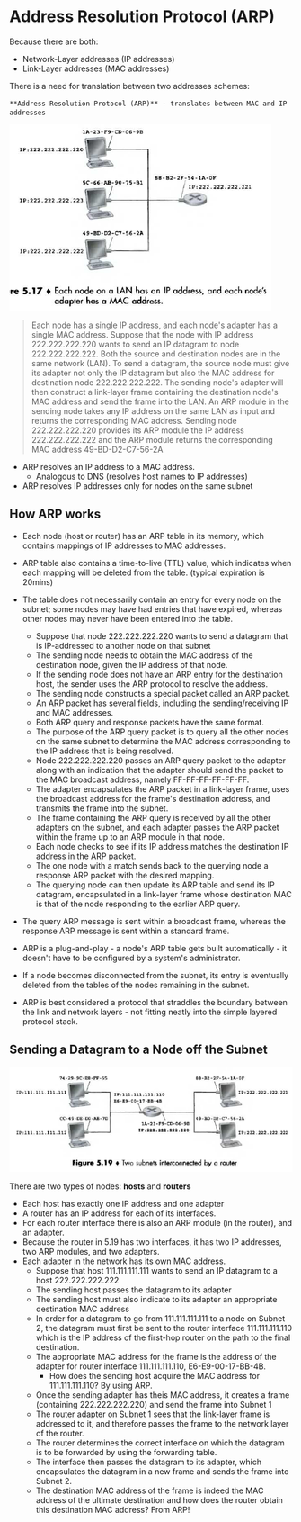 # Address Resolution Protocol \(ARP\)

Because there are both:

* Network-Layer addresses \(IP addresses\)
* Link-Layer addresses \(MAC addresses\)    

There is a need for translation between two addresses schemes:

```
**Address Resolution Protocol (ARP)** - translates between MAC and IP addresses
```

![](/assets/arp-1.png)

> Each node has a single IP address, and each node's adapter has a single MAC address. Suppose that the node with IP address 222.222.222.220 wants to send an IP datagram to node 222.222.222.222. Both the source and destination nodes are in the same network \(LAN\). To send a datagram, the source node must give its adapter not only the IP datagram but also the MAC address for destination node 222.222.222.222. The sending node's adapter will then construct a link-layer frame containing the destination node's MAC address and send the frame into the LAN. An ARP module in the sending node takes any IP address on the same LAN as input and returns the corresponding MAC address. Sending node 222.222.222.220 provides its ARP module the IP address 222.222.222.222 and the ARP module returns the corresponding MAC address 49-BD-D2-C7-56-2A

* ARP resolves an IP address to a MAC address.
  * Analogous to DNS \(resolves host names to IP addresses\)
* ARP resolves IP addresses only for nodes on the same subnet

## How ARP works

* Each node \(host or router\) has an ARP table in its memory, which contains mappings of IP addresses to MAC addresses.
* ARP table also contains a time-to-live \(TTL\) value, which indicates when each mapping will be deleted from the table. \(typical expiration is 20mins\)
* The table does not necessarily contain an entry for every node on the subnet; some nodes may have had entries that have expired, whereas other nodes may never have been entered into the table.

  * Suppose that node 222.222.222.220 wants to send a datagram that is IP-addressed to another node on that subnet
  * The sending node needs to obtain the MAC address of the destination node, given the IP address of that node.
  * If the sending node does not have an ARP entry for the destination host, the sender uses the ARP protocol to resolve the address.
  * The sending node constructs a special packet called an ARP packet.
  * An ARP packet has several fields, including the sending/receiving IP and MAC addresses.
  * Both ARP query and response packets have the same format.
  * The purpose of the ARP query packet is to query all the other nodes on the same subnet to determine the MAC address corresponding to the IP address that is being resolved.
  * Node 222.222.222.220 passes an ARP query packet to the adapter along with an indication that the adapter should send the packet to the MAC broadcast address, namely FF-FF-FF-FF-FF-FF. 
  * The adapter encapsulates the ARP packet in a link-layer frame, uses the broadcast address for the frame's destination address, and transmits the frame into the subnet.
  * The frame containing the ARP query is received by all the other adapters on the subnet, and each adapter passes the ARP packet within the frame up to an ARP module in that node.
  * Each node checks to see if its IP address matches the destination IP address in the ARP packet.
  * The one node with a match sends back to the querying node a response ARP packet with the desired mapping.
  * The querying node can then update its ARP table and send its IP datagram, encapsulated in a link-layer frame whose destination MAC is that of the node responding to the earlier ARP query.

* The query ARP message is sent within a broadcast frame, whereas the response ARP message is sent within a standard frame.

* ARP is a plug-and-play - a node's ARP table gets built automatically - it doesn't have to be configured by a system's administrator.
* If a node becomes disconnected from the subnet, its entry is eventually deleted from the tables of the nodes remaining in the subnet.
* ARP is best considered a protocol that straddles the boundary between the link and network layers - not fitting neatly into the simple layered protocol stack.

## Sending a Datagram to a Node off the Subnet

![](/assets/arp-2.png)

There are two types of nodes: **hosts** and **routers**

* Each host has exactly one IP address and one adapter
* A router has an IP address for each of its interfaces.
* For each router interface there is also an ARP module \(in the router\), and an adapter.
* Because the router in 5.19 has two interfaces, it has two IP addresses, two ARP modules, and two adapters.
* Each adapter in the network has its own MAC address.
  * Suppose that host 111.111.111.111 wants to send an IP datagram to a host 222.222.222.222
  * The sending host passes the datagram to its adapter
  * The sending host must also indicate to its adapter an appropriate destination MAC address
  * In order for a datagram to go from 111.111.111.111 to a node on Subnet 2, the datagram must first be sent to the router interface 111.111.111.110 which is the IP address of the first-hop router on the path to the final destination.
  * The appropriate MAC address for the frame is the address of the adapter for router interface 111.111.111.110, E6-E9-00-17-BB-4B.
    * How does the sending host acquire the MAC address for 111.111.111.110? By using ARP.
  * Once the sending adapter has theis MAC address, it creates a frame \(containing 222.222.222.220\) and send the frame into Subnet 1
  * The router adapter on Subnet 1 sees that the link-layer frame is addressed to it, and therefore passes the frame to the network layer of the router.
  * The router determines the correct interface on which the datagram is to be forwarded by using the forwarding table.
  * The interface then passes the datagram to its adapter, which encapsulates the datagram in a new frame and sends the frame into Subnet 2.
  * The destination MAC address of the frame is indeed the MAC address of the ultimate destination and how does the router obtain this destination MAC address? From ARP!




